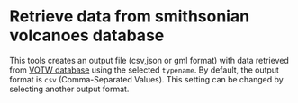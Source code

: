 
# Retrieve data from smithsonian volcanoes database

This tools creates an output file (csv,json or gml format) with data
retrieved from [VOTW database](https://volcano.si.edu/gvp_votw.cfm) using the selected ``typename``.
By default, the output format is ``csv`` (Comma-Separated Values). This setting can be changed by selecting another output format. 
